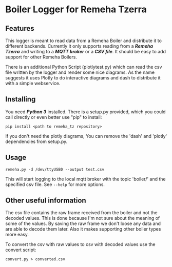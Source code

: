 # Boiler Logger for Remeha Tzerra

## Features

This logger is meant to read data from a Remeha Boiler and distribute it to different backends.
Currently it only supports reading from a ***Remeha Tzerra*** and writing to a ***MQTT broker*** or a
***CSV file***. It should be easy to add support for other Remeha Boilers.

There is an additional Python Script (plotlytest.py) which can read the csv file written by the
logger and render some nice diagrams. As the name suggests it uses Plotly to do interactive
diagrams and dash to distribute it with a simple webservice.

## Installing

You need ***Python 3*** installed. There is a setup.py provided, which you could call directly or
even better use "pip" to install:

```
pip install <path to remeha_tz repository>
```

If you don't need the plotly diagrams, You can remove the 'dash' and 'plotly' dependencies from
setup.py.
## Usage

```
remeha.py -d /dev/ttyUSB0 --output test.csv
```

This will start logging to the local mqtt broker with the topic 'boiler/' and the specified csv
file. See ```--help``` for more options.

## Other useful information

The csv file contains the raw frame received from the boiler and not the decoded values. This
is done because I'm not sure about the meaning of some of the values. By saving the raw frame
we don't loose any data and are able to decode them later. Also it makes supporting other
boiler types more easy.

To convert the csv with raw values to csv with decoded values use the convert script:

```
convert.py > converted.csv
```